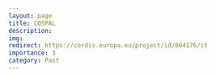 ```yaml
---
layout: page
title: COSPAL
description: 
img:
redirect: https://cordis.europa.eu/project/id/004176/it
importance: 3
category: Past
---
```


